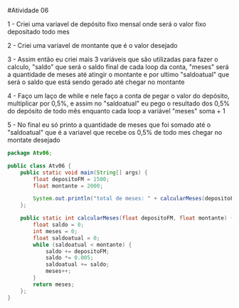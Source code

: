 #Atividade 06

1 - Criei uma variavel de depósito fixo mensal onde será o valor fixo depositado todo mes

2 - Criei uma variavel de montante que é o valor desejado

3 - Assim então eu criei mais 3 variáveis que são utilizadas para fazer o calculo, "saldo" que será o saldo final de cada loop da conta, "meses" será a quantidade de meses até atingir o montante e por ultimo "saldoatual" que será o saldo que está sendo gerado até chegar no montante

4 - Faço um laço de while e nele faço a conta de pegar o valor do depósito, multiplicar por 0,5%, e assim no "saldoatual" eu pego o resultado dos 0,5% do depósito de todo mês enquanto cada loop a variável "meses" soma + 1 

5 - No final eu só printo a quantidade de meses que foi somado até o "saldoatual" que é a variavel que recebe os 0,5% de todo mes chegar no montate desejado

~~~java
package Atv06;

public class Atv06 {
    public static void main(String[] args) {
        float depositoFM = 1500;
        float montante = 2000;

        System.out.println("total de meses: " + calcularMeses(depositoFM, montante));
    };

    public static int calcularMeses(float depositoFM, float montante) {
        float saldo = 0;
        int meses = 0;
        float saldoatual = 0;
        while (saldoatual < montante) {
            saldo += depositoFM;
            saldo *= 0.005;
            saldoatual += saldo;
            meses++;
        }
        return meses;
    };
}
~~~
